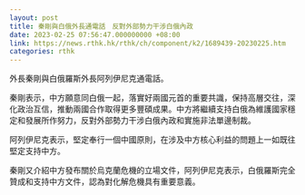 ```yaml
---
layout: post
title: 秦剛與白俄外長通電話　反對外部勢力干涉白俄內政
date: 2023-02-25 07:56:47.000000000 +08:00
link: https://news.rthk.hk/rthk/ch/component/k2/1689439-20230225.htm
categories: rthk
---
```


外長秦剛與白俄羅斯外長阿列伊尼克通電話。

秦剛表示，中方願意同白俄一起，落實好兩國元首的重要共識，保持高層交往，深化政治互信，推動兩國合作取得更多豐碩成果。中方將繼續支持白俄為維護國家穩定和發展所作努力，反對外部勢力干涉白俄內政和實施非法單邊制裁。

阿列伊尼克表示，堅定奉行一個中國原則，在涉及中方核心利益的問題上一如既往堅定支持中方。

秦剛又介紹中方發布關於烏克蘭危機的立場文件，阿列伊尼克表示，白俄羅斯完全贊成和支持中方文件，認為對化解危機具有重要意義。

